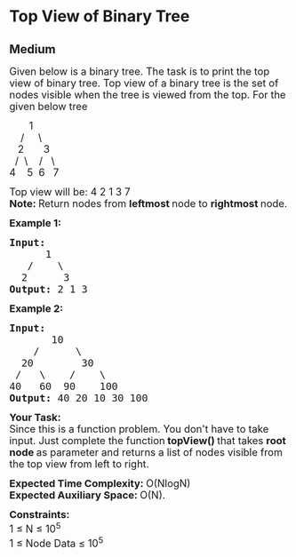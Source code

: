 # Top View of Binary Tree
## Medium
<div class="problems_problem_content__Xm_eO" style="user-select: auto;"><p style="user-select: auto;"><span style="font-size: 18px; user-select: auto;">Given below is a binary tree. The task is to print the top view of binary tree. Top view of a binary tree is the set of nodes visible when the tree is viewed from the top. For the given below tree</span></p>

<p style="user-select: auto;"><span style="font-size: 18px; user-select: auto;">&nbsp;&nbsp;&nbsp;&nbsp;&nbsp;&nbsp; 1<br style="user-select: auto;">
&nbsp;&nbsp;&nbsp; /&nbsp;&nbsp;&nbsp;&nbsp; \<br style="user-select: auto;">
&nbsp;&nbsp; 2&nbsp;&nbsp;&nbsp;&nbsp;&nbsp;&nbsp; 3<br style="user-select: auto;">
&nbsp; /&nbsp; \&nbsp;&nbsp;&nbsp; /&nbsp;&nbsp; \<br style="user-select: auto;">
4&nbsp;&nbsp;&nbsp; 5&nbsp; 6&nbsp;&nbsp; 7</span></p>

<p style="user-select: auto;"><span style="font-size: 18px; user-select: auto;">Top view will be: 4 2 1 3 7<br style="user-select: auto;">
<strong style="user-select: auto;">Note: </strong>Return nodes from <strong style="user-select: auto;">leftmost </strong>node to <strong style="user-select: auto;">rightmost </strong>node.</span></p>

<p style="user-select: auto;"><span style="font-size: 18px; user-select: auto;"><strong style="user-select: auto;">Example 1:</strong></span></p>

<pre style="user-select: auto;"><span style="font-size: 18px; user-select: auto;"><strong style="user-select: auto;">Input:
</strong>&nbsp;     1
  &nbsp;/&nbsp;&nbsp;&nbsp; \
  2&nbsp;&nbsp;&nbsp;&nbsp;&nbsp; 3
<strong style="user-select: auto;">Output: </strong>2 1 3<strong style="user-select: auto;">
</strong></span></pre>

<p style="user-select: auto;"><span style="font-size: 18px; user-select: auto;"><strong style="user-select: auto;">Example 2:</strong></span></p>

<pre style="user-select: auto;"><span style="font-size: 18px; user-select: auto;"><strong style="user-select: auto;">Input:
</strong>&nbsp;      10
 &nbsp;&nbsp; /&nbsp;&nbsp;&nbsp;&nbsp;&nbsp; \
  20&nbsp; &nbsp;&nbsp;&nbsp; &nbsp; 30
 /&nbsp;&nbsp; \&nbsp;&nbsp;&nbsp;&nbsp;/&nbsp; &nbsp;&nbsp;\
40&nbsp;&nbsp; 60  90&nbsp; &nbsp;&nbsp;100
<strong style="user-select: auto;">Output: </strong>40 20 10 30 100
</span></pre>

<p style="user-select: auto;"><strong style="user-select: auto;"><span style="font-size: 18px; user-select: auto;">Your Task:</span></strong><br style="user-select: auto;">
<span style="font-size: 18px; user-select: auto;">Since this is a function problem. You don't have to take input. Just complete the function<strong style="user-select: auto;">&nbsp;topView() </strong>that takes <strong style="user-select: auto;">root node </strong>as parameter and returns a list of nodes visible from the top view from left to right.</span></p>

<p style="user-select: auto;"><span style="font-size: 18px; user-select: auto;"><strong style="user-select: auto;">Expected Time Complexity:&nbsp;</strong>O(NlogN)<br style="user-select: auto;">
<strong style="user-select: auto;">Expected Auxiliary Space:&nbsp;</strong>O(N).</span></p>

<p style="user-select: auto;"><span style="font-size: 18px; user-select: auto;"><strong style="user-select: auto;">Constraints:</strong><br style="user-select: auto;">
1 ≤&nbsp;N ≤&nbsp;10<sup style="user-select: auto;">5</sup><br style="user-select: auto;">
1 ≤ Node Data ≤&nbsp;10<sup style="user-select: auto;">5</sup></span><br style="user-select: auto;">
&nbsp;</p>
</div>